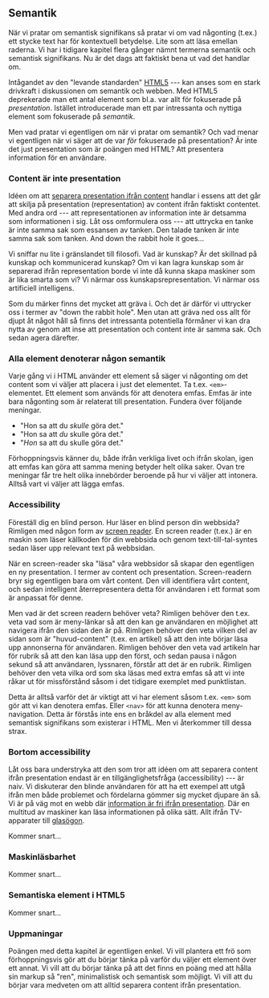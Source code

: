 ## Semantik

När vi pratar om semantisk signifikans så pratar vi om vad någonting (t.ex.) ett stycke text har för kontextuell betydelse. Lite som att läsa emellan raderna. Vi har i tidigare kapitel flera gånger nämnt termerna semantik och semantisk signifikans. Nu är det dags att faktiskt bena ut vad det handlar om.

Intågandet av den "levande standarden" [HTML5][0] --- kan anses som en stark drivkraft i diskussionen om semantik och webben. Med HTML5 deprekerade man ett antal element som bl.a. var allt för fokuserade på _presentation_. Istället introducerade man ett par intressanta och nyttiga element som fokuserade på _semantik_.

Men vad pratar vi egentligen om när vi pratar om semantik? Och vad menar vi egentligen när vi säger att de var _för_ fokuserade på presentation? Är inte det just presentation som är poängen med HTML? Att presentera information för en användare.

### Content är inte presentation

Idéen om att [separera presentation ifrån content][1] handlar i essens att det går att skilja på presentation (representation) av content ifrån faktiskt contentet. Med andra ord --- att representationen av information inte är detsamma som informationen i sig. Låt oss omformulera oss --- att uttrycka en tanke är inte samma sak som essansen av tanken. Den talade tanken är inte samma sak som tanken. And down the rabbit hole it goes...

Vi sniffar nu lite i gränslandet till filosofi. Vad är kunskap? Är det skillnad på kunskap och kommunicerad kunskap? Om vi kan lagra kunskap som är separerad ifrån representation borde vi inte då kunna skapa maskiner som är lika smarta som vi? Vi närmar oss kunskapsrepresentation. Vi närmar oss artificiell intelligens.

Som du märker finns det mycket att gräva i. Och det är därför vi uttrycker oss i termer av "down the rabbit hole". Men utan att gräva ned oss allt för djupt åt något håll så finns det intressanta potentiella förmåner vi kan dra nytta av genom att inse att presentation och content inte är samma sak. Och sedan agera därefter.

### Alla element denoterar någon semantik

Varje gång vi i HTML använder ett element så säger vi någonting om det content som vi väljer att placera i just det elementet. Ta t.ex. `<em>`-elementet. Ett element som används för att denotera emfas. Emfas är inte bara någonting som är relaterat till presentation. Fundera över följande meningar.

* "Hon sa att du _skulle_ göra det."
* "Hon sa att _du_ skulle göra det."
* "_Hon_ sa att du skulle göra det."

Förhoppningsvis känner du, både ifrån verkliga livet och ifrån skolan, igen att emfas kan göra att samma mening betyder helt olika saker. Ovan tre meningar får tre helt olika innebörder beroende på hur vi väljer att intonera. Alltså vart vi väljer att lägga emfas.

### Accessibility

Föreställ dig en blind person. Hur läser en blind person din webbsida? Rimligen med någon form av [screen reader][2]. En screen reader (t.ex.) är en maskin som läser källkoden för din webbsida och genom text-till-tal-syntes sedan läser upp relevant text på webbsidan.

När en screen-reader ska "läsa" våra webbsidor så skapar den egentligen en ny presentation. I termer av content och presentation. Screen-readern bryr sig egentligen bara om vårt content. Den vill identifiera vårt content, och sedan intelligent återrepresentera detta för användaren i ett format som är anpassat för denne.

Men vad är det screen readern behöver veta? Rimligen behöver den t.ex. veta vad som är meny-länkar så att den kan ge användaren en möjlighet att navigera ifrån den sidan den är på. Rimligen behöver den veta vilken del av sidan som är "huvud-content" (t.ex. en artikel) så att den inte börjar läsa upp annonserna för användaren. Rimligen behöver den veta vad artikeln har för rubrik så att den kan läsa upp den först, och sedan pausa i någon sekund så att användaren, lyssnaren, förstår att det är en rubrik. Rimligen behöver den veta vilka ord som ska läsas med extra emfas så att vi inte råkar ut för missförstånd såsom i det tidigare exemplet med punktlistan.

Detta är alltså varför det är viktigt att vi har element såsom t.ex. `<em>` som gör att vi kan denotera emfas. Eller `<nav>` för att kunna denotera meny-navigation. Detta är förstås inte ens en bråkdel av alla element med semantisk signifikans som existerar i HTML. Men vi återkommer till dessa strax.

### Bortom accessibility 

Låt oss bara understryka att den som tror att idéen om att separera content ifrån presentation endast är en tillgänglighetsfråga (accessibility) --- är naiv. Vi diskuterar den blinde användaren för att ha ett exempel att utgå ifrån men både problemet och fördelarna gömmer sig mycket djupare än så. Vi är på väg mot en webb där [information är fri ifrån presentation][3]. Där en multitud av maskiner kan läsa informationen på olika sätt. Allt ifrån TV-apparater till [glasögon][4].

Kommer snart...

### Maskinläsbarhet

Kommer snart...

### Semantiska element i HTML5

Kommer snart...

### Uppmaningar

Poängen med detta kapitel är egentligen enkel. Vi vill plantera ett frö som förhoppningsvis gör att du börjar tänka på varför du väljer ett element över ett annat. Vi vill att du börjar tänka på att det finns en poäng med att hålla sin markup så "ren", minimalistisk och semantisk som möjligt. Vi vill att du börjar vara medveten om att alltid separera content ifrån presentation.

[0]: http://www.w3schools.com/html/html5_intro.asp
[1]: http://en.wikipedia.org/wiki/Separation_of_presentation_and_content
[2]: http://en.wikipedia.org/wiki/Screen_reader
[3]: http://en.wikipedia.org/wiki/Semantic_Web
[4]: http://en.wikipedia.org/wiki/Google_Glass